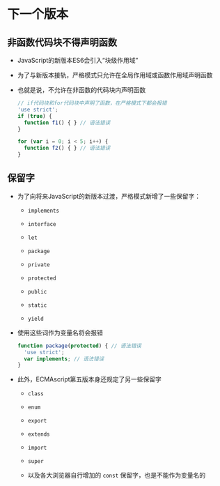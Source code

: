 # 下一个版本

## 非函数代码块不得声明函数

  - JavaScript的新版本ES6会引入“块级作用域”

  - 为了与新版本接轨，严格模式只允许在全局作用域或函数作用域声明函数

  - 也就是说，不允许在非函数的代码块内声明函数

    ```javascript
    // if代码块和for代码块中声明了函数，在严格模式下都会报错
    'use strict';
    if (true) {
      function f1() { } // 语法错误
    }

    for (var i = 0; i < 5; i++) {
      function f2() { } // 语法错误
    }
    ```

## 保留字

  - 为了向将来JavaScript的新版本过渡，严格模式新增了一些保留字：

      - `implements`

      - `interface`

      - `let`

      - `package`

      - `private`

      - `protected`

      - `public`

      - `static`

      - `yield`

  - 使用这些词作为变量名将会报错

    ```javascript
    function package(protected) { // 语法错误
      'use strict';
      var implements; // 语法错误
    }
    ```

  - 此外，ECMAscript第五版本身还规定了另一些保留字

      - `class`

      - `enum`

      - `export`

      - `extends`

      - `import`

      - `super`

      - 以及各大浏览器自行增加的 `const` 保留字，也是不能作为变量名的
